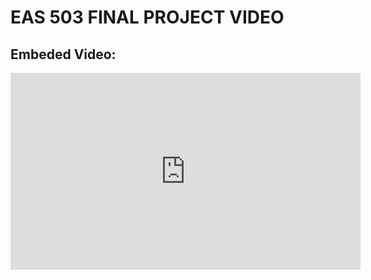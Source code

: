 # EAS 503 FINAL PROJECT VIDEO

## Embeded Video:

<iframe width="560" height="315" src="https://www.youtube.com/watch?v=C0DPdy98e4c" title="YouTube video player" frameborder="0" allow="accelerometer; autoplay; clipboard-write; encrypted-media; gyroscope; picture-in-picture; web-share" referrerpolicy="strict-origin-when-cross-origin" allowfullscreen></iframe>


